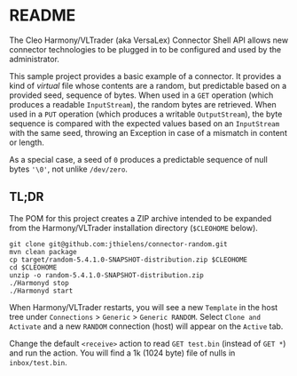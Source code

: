 # README #

The Cleo Harmony/VLTrader (aka VersaLex) Connector Shell API allows new connector
technologies to be plugged in to be configured and used by the administrator.

This sample project provides a basic example of a connector.  It provides a
kind of _virtual_ file whose contents are a random, but predictable based on
a provided seed, sequence of bytes.  When used in a `GET` operation (which
produces a readable `InputStream`), the random bytes are retrieved.  When used in a
`PUT` operation (which produces a writable `OutputStream`), the byte sequence
is compared with the expected values based on an `InputStream` with the same
seed, throwing an Exception in case of a mismatch in content or length.

As a special case, a seed of `0` produces a predictable sequence of null bytes
`'\0'`, not unlike `/dev/zero`.

## TL;DR ##

The POM for this project creates a ZIP archive intended to be expanded from
the Harmony/VLTrader installation directory (`$CLEOHOME` below).

```
git clone git@github.com:jthielens/connector-random.git
mvn clean package
cp target/random-5.4.1.0-SNAPSHOT-distribution.zip $CLEOHOME
cd $CLEOHOME
unzip -o random-5.4.1.0-SNAPSHOT-distribution.zip
./Harmonyd stop
./Harmonyd start
```

When Harmony/VLTrader restarts, you will see a new `Template` in the host tree
under `Connections` > `Generic` > `Generic RANDOM`.  Select `Clone and Activate`
and a new `RANDOM` connection (host) will appear on the `Active` tab.

Change the default `<receive>` action to read `GET test.bin` (instead of `GET *`)
and run the action.  You will find a 1k (1024 byte) file of nulls in `inbox/test.bin`.